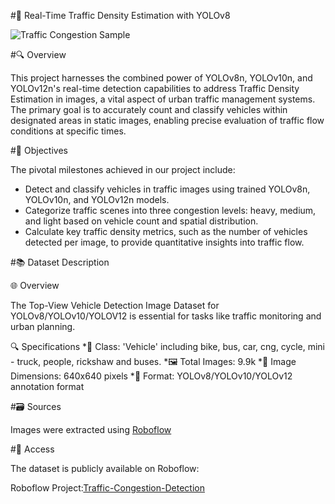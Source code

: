#🚗 Real-Time Traffic Density Estimation with YOLOv8

![Traffic Congestion Sample](./images/image1.png)


#🔍 Overview

This project harnesses the combined power of YOLOv8n, YOLOv10n, and YOLOv12n's real-time detection capabilities to address Traffic Density Estimation in images, a vital aspect of urban traffic management systems. The primary goal is to accurately count and classify vehicles within designated areas in static images, enabling precise evaluation of traffic flow conditions at specific times.

#🎯 Objectives

The pivotal milestones achieved in our project include:
  * Detect and classify vehicles in traffic images using trained YOLOv8n, YOLOv10n, and YOLOv12n models.
  * Categorize traffic scenes into three congestion levels: heavy, medium, and light based on vehicle count and spatial distribution.
  * Calculate key traffic density metrics, such as the number of vehicles detected per image, to provide quantitative insights into traffic flow.

#📚 Dataset Description

🌐 Overview

The Top-View Vehicle Detection Image Dataset for YOLOv8/YOLOv10/YOLOV12 is essential for tasks like traffic monitoring and urban planning.

🔍 Specifications
  *🚗 Class: 'Vehicle' including bike, bus, car, cng, cycle, mini - truck, people, rickshaw and buses.
  *🖼️ Total Images: 9.9k
  *📏 Image Dimensions: 640x640 pixels
  *📂 Format: YOLOv8/YOLOv10/YOLOv12 annotation format

#🗃️ Sources

Images were extracted using [Roboflow]([url](https://universe.roboflow.com/tishas-workspace/traffic-congestion-detection-16ol4))

#📌 Access

The dataset is publicly available on Roboflow:

Roboflow Project:[Traffic-Congestion-Detection]([url](https://universe.roboflow.com/tishas-workspace/traffic-congestion-detection-16ol4))
